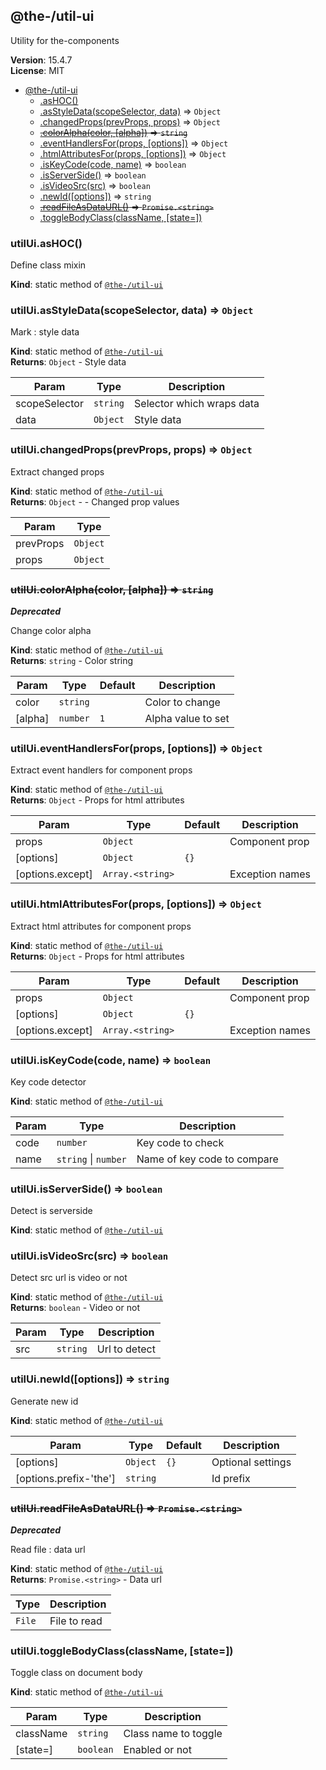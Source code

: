 <!--- Code generated by @the-/script-doc. DO NOT EDIT. -->

<a name="module_@the-/util-ui"></a>

## @the-/util-ui
Utility for the-components

**Version**: 15.4.7  
**License**: MIT  

* [@the-/util-ui](#module_@the-/util-ui)
    * [.asHOC()](#module_@the-/util-ui.asHOC)
    * [.asStyleData(scopeSelector, data)](#module_@the-/util-ui.asStyleData) ⇒ <code>Object</code>
    * [.changedProps(prevProps, props)](#module_@the-/util-ui.changedProps) ⇒ <code>Object</code>
    * ~~[.colorAlpha(color, [alpha])](#module_@the-/util-ui.colorAlpha) ⇒ <code>string</code>~~
    * [.eventHandlersFor(props, [options])](#module_@the-/util-ui.eventHandlersFor) ⇒ <code>Object</code>
    * [.htmlAttributesFor(props, [options])](#module_@the-/util-ui.htmlAttributesFor) ⇒ <code>Object</code>
    * [.isKeyCode(code, name)](#module_@the-/util-ui.isKeyCode) ⇒ <code>boolean</code>
    * [.isServerSide()](#module_@the-/util-ui.isServerSide) ⇒ <code>boolean</code>
    * [.isVideoSrc(src)](#module_@the-/util-ui.isVideoSrc) ⇒ <code>boolean</code>
    * [.newId([options])](#module_@the-/util-ui.newId) ⇒ <code>string</code>
    * ~~[.readFileAsDataURL()](#module_@the-/util-ui.readFileAsDataURL) ⇒ <code>Promise.&lt;string&gt;</code>~~
    * [.toggleBodyClass(className, [state&#x3D;])](#module_@the-/util-ui.toggleBodyClass)

<a name="module_@the-/util-ui.asHOC"></a>

### utilUi.asHOC()
Define class mixin

**Kind**: static method of [<code>@the-/util-ui</code>](#module_@the-/util-ui)  
<a name="module_@the-/util-ui.asStyleData"></a>

### utilUi.asStyleData(scopeSelector, data) ⇒ <code>Object</code>
Mark  : style data

**Kind**: static method of [<code>@the-/util-ui</code>](#module_@the-/util-ui)  
**Returns**: <code>Object</code> - Style data  

| Param | Type | Description |
| --- | --- | --- |
| scopeSelector | <code>string</code> | Selector which wraps data |
| data | <code>Object</code> | Style data |

<a name="module_@the-/util-ui.changedProps"></a>

### utilUi.changedProps(prevProps, props) ⇒ <code>Object</code>
Extract changed props

**Kind**: static method of [<code>@the-/util-ui</code>](#module_@the-/util-ui)  
**Returns**: <code>Object</code> - - Changed prop values  

| Param | Type |
| --- | --- |
| prevProps | <code>Object</code> | 
| props | <code>Object</code> | 

<a name="module_@the-/util-ui.colorAlpha"></a>

### ~~utilUi.colorAlpha(color, [alpha]) ⇒ <code>string</code>~~
***Deprecated***

Change color alpha

**Kind**: static method of [<code>@the-/util-ui</code>](#module_@the-/util-ui)  
**Returns**: <code>string</code> - Color string  

| Param | Type | Default | Description |
| --- | --- | --- | --- |
| color | <code>string</code> |  | Color to change |
| [alpha] | <code>number</code> | <code>1</code> | Alpha value to set |

<a name="module_@the-/util-ui.eventHandlersFor"></a>

### utilUi.eventHandlersFor(props, [options]) ⇒ <code>Object</code>
Extract event handlers for component props

**Kind**: static method of [<code>@the-/util-ui</code>](#module_@the-/util-ui)  
**Returns**: <code>Object</code> - Props for html attributes  

| Param | Type | Default | Description |
| --- | --- | --- | --- |
| props | <code>Object</code> |  | Component prop |
| [options] | <code>Object</code> | <code>{}</code> |  |
| [options.except] | <code>Array.&lt;string&gt;</code> |  | Exception names |

<a name="module_@the-/util-ui.htmlAttributesFor"></a>

### utilUi.htmlAttributesFor(props, [options]) ⇒ <code>Object</code>
Extract html attributes for component props

**Kind**: static method of [<code>@the-/util-ui</code>](#module_@the-/util-ui)  
**Returns**: <code>Object</code> - Props for html attributes  

| Param | Type | Default | Description |
| --- | --- | --- | --- |
| props | <code>Object</code> |  | Component prop |
| [options] | <code>Object</code> | <code>{}</code> |  |
| [options.except] | <code>Array.&lt;string&gt;</code> |  | Exception names |

<a name="module_@the-/util-ui.isKeyCode"></a>

### utilUi.isKeyCode(code, name) ⇒ <code>boolean</code>
Key code detector

**Kind**: static method of [<code>@the-/util-ui</code>](#module_@the-/util-ui)  

| Param | Type | Description |
| --- | --- | --- |
| code | <code>number</code> | Key code to check |
| name | <code>string</code> \| <code>number</code> | Name of key code to compare |

<a name="module_@the-/util-ui.isServerSide"></a>

### utilUi.isServerSide() ⇒ <code>boolean</code>
Detect is serverside

**Kind**: static method of [<code>@the-/util-ui</code>](#module_@the-/util-ui)  
<a name="module_@the-/util-ui.isVideoSrc"></a>

### utilUi.isVideoSrc(src) ⇒ <code>boolean</code>
Detect src url is video or not

**Kind**: static method of [<code>@the-/util-ui</code>](#module_@the-/util-ui)  
**Returns**: <code>boolean</code> - Video or not  

| Param | Type | Description |
| --- | --- | --- |
| src | <code>string</code> | Url to detect |

<a name="module_@the-/util-ui.newId"></a>

### utilUi.newId([options]) ⇒ <code>string</code>
Generate new id

**Kind**: static method of [<code>@the-/util-ui</code>](#module_@the-/util-ui)  

| Param | Type | Default | Description |
| --- | --- | --- | --- |
| [options] | <code>Object</code> | <code>{}</code> | Optional settings |
| [options.prefix-'the'] | <code>string</code> |  | Id prefix |

<a name="module_@the-/util-ui.readFileAsDataURL"></a>

### ~~utilUi.readFileAsDataURL() ⇒ <code>Promise.&lt;string&gt;</code>~~
***Deprecated***

Read file  : data url

**Kind**: static method of [<code>@the-/util-ui</code>](#module_@the-/util-ui)  
**Returns**: <code>Promise.&lt;string&gt;</code> - Data url  

| Type | Description |
| --- | --- |
| <code>File</code> | File to read |

<a name="module_@the-/util-ui.toggleBodyClass"></a>

### utilUi.toggleBodyClass(className, [state&#x3D;])
Toggle class on document body

**Kind**: static method of [<code>@the-/util-ui</code>](#module_@the-/util-ui)  

| Param | Type | Description |
| --- | --- | --- |
| className | <code>string</code> | Class name to toggle |
| [state=] | <code>boolean</code> | Enabled or not |

